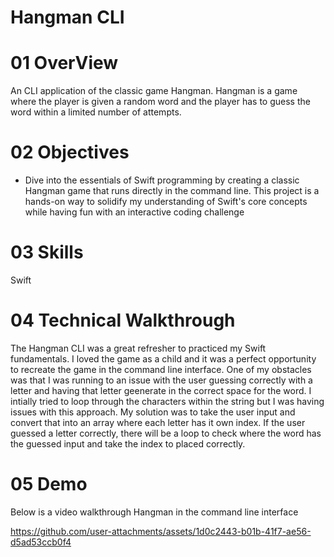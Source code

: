 # Hangman CLI

# 01 OverView
An CLI application of the classic game Hangman. Hangman is a game where the player is given a random word and the player has to guess the word within a limited number of attempts. 


# 02 Objectives 
- Dive into the essentials of Swift programming by creating a classic Hangman game that runs directly in the command line. This project is a hands-on way to solidify my understanding of Swift's core concepts while having fun with an interactive coding challenge

# 03 Skills
Swift
   
# 04 Technical Walkthrough
    
The Hangman CLI was a great refresher to practiced my Swift fundamentals. I loved the game as a child and it was a perfect opportunity to recreate the game in the command line interface. One of my obstacles was that I was running to an issue with the user guessing correctly with a letter and having that letter geenerate in the correct space for the word. I intially tried to loop through the characters within the string but I was having issues with this approach. My solution was to take the user input and convert that into an array where each letter has it own index. If the user guessed a letter correctly, there will be a loop to check where the word has the guessed input and take the index to placed correctly. 
    
    
# 05 Demo

Below is a video walkthrough Hangman in the command line interface

https://github.com/user-attachments/assets/1d0c2443-b01b-41f7-ae56-d5ad53ccb0f4






